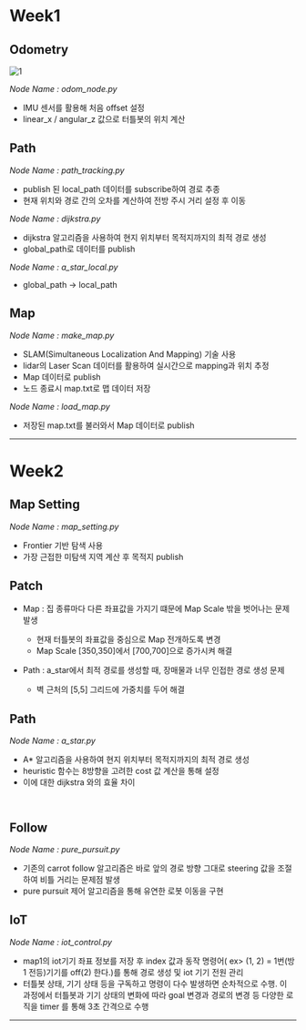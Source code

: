 # Week1

## Odometry

![1](https://lab.ssafy.com/s10-mobility-smarthome-sub2/S10P22A209/-/raw/da7d64e7641677ca47469144c8be156eeb19bedf/catkin_ws/src/test_209/test_209/image/image-1.png)

_Node Name : odom_node.py_

- IMU 센서를 활용해 처음 offset 설정
- linear_x / angular_z 값으로 터틀봇의 위치 계산

## Path

_Node Name : path_tracking.py_

- publish 된 local_path 데이터를 subscribe하여 경로 추종
- 현재 위치와 경로 간의 오차를 계산하여 전방 주시 거리 설정 후 이동

_Node Name : dijkstra.py_

- dijkstra 알고리즘을 사용하여 현지 위치부터 목적지까지의 최적 경로 생성
- global_path로 데이터를 publish

_Node Name : a_star_local.py_

- global_path &rarr; local_path

## Map

_Node Name : make_map.py_

- SLAM(Simultaneous Localization And Mapping) 기술 사용
- lidar의 Laser Scan 데이터를 활용하여 실시간으로 mapping과 위치 추정
- Map 데이터로 publish
- 노드 종료시 map.txt로 맵 데이터 저장

_Node Name : load_map.py_

- 저장된 map.txt를 불러와서 Map 데이터로 publish

---

# Week2

## Map Setting

_Node Name : map_setting.py_

- Frontier 기반 탐색 사용
- 가장 근접한 미탐색 지역 계산 후 목적지 publish

## Patch

- Map : 집 종류마다 다른 좌표값을 가지기 떄문에 Map Scale 밖을 벗어나는 문제 발생

  - 현재 터틀봇의 좌표값을 중심으로 Map 전개하도록 변경
  - Map Scale [350,350]에서 [700,700]으로 증가시켜 해결

- Path : a_star에서 최적 경로를 생성할 때, 장매물과 너무 인접한 경로 생성 문제

  - 벽 근처의 [5,5] 그리드에 가중치를 두어 해결

## Path

_Node Name : a_star.py_

- A* 알고리즘을 사용하여 현지 위치부터 목적지까지의 최적 경로 생성
- heuristic 함수는 8방향을 고려한 cost 값 계산을 통해 설정
- 이에 대한 dijkstra 와의 효율 차이
  ```


## Follow

_Node Name : pure_pursuit.py_

- 기존의 carrot follow 알고리즘은 바로 앞의 경로 방향 그대로 steering 값을 조절하여 비틀 거리는 문제점 발생
- pure pursuit 제어 알고리즘을 통해 유연한 로봇 이동을 구현


## IoT

_Node Name : iot_control.py_

- map1의 iot기기 좌표 정보를 저장 후 index 값과 동작 명령어( ex> (1, 2) = 1번(방1 전등)기기를 off(2) 한다.)를 통해 경로 생성 및 iot 기기 전원 관리
- 터틀봇 상태, 기기 상태 등을 구독하고 명령이 다수 발생하면 순차적으로 수행. 이 과정에서 터틀봇과 기기 상태의 변화에 따라 goal 변경과 경로의 변경 등 다양한 로직을 timer 를 통해 3초 간격으로 수행

---
